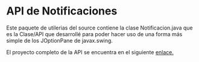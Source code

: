# API de Notificaciones

Este paquete de utilerias del source contiene la clase Notificacion.java que es la Clase/API que desarrollé para
poder hacer uso de una forma más simple de los JOptionPane de javax.swing.

El proyecto completo de la API se encuentra en el siguiente [enlace.](https://github.com/Emanuel971022/JOptionPane)
